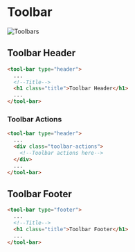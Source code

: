 # Toolbar

![Toolbars](https://dev.maurice-conrad.eu/img/photon/toolbar1.png)

## Toolbar Header

```html
<tool-bar type="header">
  ...
  <!--Title-->
  <h1 class="title">Toolbar Header</h1>
  ...
</tool-bar>
```

### Toolbar Actions

```html
<tool-bar type="header">
  ...
  <div class="toolbar-actions">
    <!--Toolbar actions here-->
  </div>
  ...
</tool-bar>
```

## Toolbar Footer

```html
<tool-bar type="footer">
  ...
  <!--Title-->
  <h1 class="title">Toolbar Footer</h1>
  ...
</tool-bar>
```
